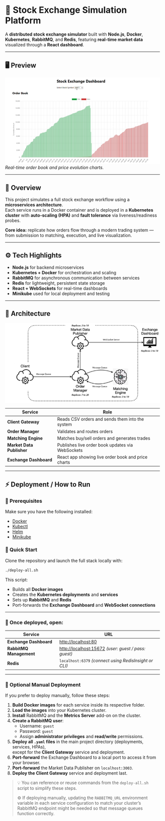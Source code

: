# 🧩 Stock Exchange Simulation Platform

A **distributed stock exchange simulator** built with **Node.js**, **Docker**, **Kubernetes**, **RabbitMQ**, and **Redis**, featuring **real-time market data** visualized through a **React dashboard**.

---

## 🖥️ Preview

![Exchange Dashboard Screenshot](./docs/dashboardbook.png)
*Real-time order book and price evolution charts.*

---

## 🚀 Overview

This project simulates a full stock exchange workflow using a **microservices architecture**.  
Each service runs in a Docker container and is deployed in a **Kubernetes cluster** with **auto-scaling (HPA)** and **fault tolerance** via liveness/readiness probes.

**Core idea:** replicate how orders flow through a modern trading system — from submission to matching, execution, and live visualization.

---

## ⚙️ Tech Highlights
- **Node.js** for backend microservices  
- **Kubernetes + Docker** for orchestration and scaling  
- **RabbitMQ** for asynchronous communication between services  
- **Redis** for lightweight, persistent state storage  
- **React + WebSockets** for real-time dashboards  
- **Minikube** used for local deployment and testing  

---

## 🧱 Architecture

![System Architecture](./docs/arch.png)

| Service | Role |
|----------|------|
| **Client Gateway** | Reads CSV orders and sends them into the system |
| **Order Manager** | Validates and routes orders |
| **Matching Engine** | Matches buy/sell orders and generates trades |
| **Market Data Publisher** | Publishes live order book updates via WebSockets |
| **Exchange Dashboard** | React app showing live order book and price charts |

---

## ⚡ Deployment / How to Run

### 🧩 Prerequisites
Make sure you have the following installed:
- [Docker](https://docs.docker.com/get-docker/)
- [Kubectl](https://kubernetes.io/docs/tasks/tools/)
- [Helm](https://helm.sh/docs/)
- [Minikube](https://minikube.sigs.k8s.io/docs/start/)

### 🚀 Quick Start

Clone the repository and launch the full stack locally with:
```bash
./deploy-all.sh
```

This script:

- Builds all **Docker images**  
- Creates the **Kubernetes deployments** and **services**  
- Sets up **RabbitMQ** and **Redis**  
- Port-forwards the **Exchange Dashboard** and **WebSocket connections**

---

### 🔗 Once deployed, open:

| Service | URL |
|----------|-----|
| **Exchange Dashboard** | [http://localhost:80](http://localhost:80) |
| **RabbitMQ Management** | [http://localhost:15672](http://localhost:15672) *(user: guest / pass: guest)* |
| **Redis** | `localhost:6379` *(connect using RedisInsight or CLI)* |

---

### 🧪 Optional Manual Deployment

If you prefer to deploy manually, follow these steps:

1. **Build Docker images** for each service inside its respective folder.  
2. **Load the images** into your Kubernetes cluster.  
3. **Install** RabbitMQ and the **Metrics Server** add-on on the cluster.  
4. **Create a RabbitMQ user**:
   - Username: `guest`  
   - Password: `guest`  
   - Assign **administrator privileges** and **read/write** permissions.  
5. **Deploy all `.yaml` files** in the main project directory (deployments, services, HPAs),  
   except for the **Client Gateway** service and deployment.  
6. **Port-forward** the Exchange Dashboard to a local port to access it from your browser.  
7. **Port-forward** the Market Data Publisher on `localhost:3003`.  
8. **Deploy the Client Gateway** service and deployment last.  

> 💡 You can reference or reuse commands from the `deploy-all.sh` script to simplify these steps.  
>  
> ⚙️ If deploying manually, updating the `RABBITMQ_URL` environment variable in each service configuration to match your cluster’s RabbitMQ endpoint might be needed so that message queues function correctly.
